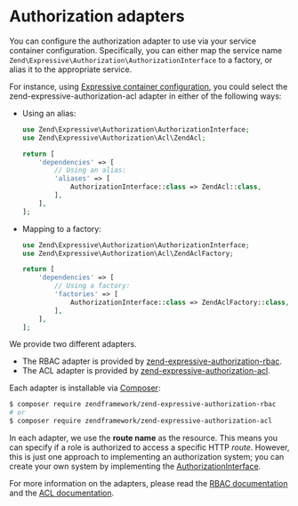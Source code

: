 # Authorization adapters

You can configure the authorization adapter to use via your service container
configuration. Specifically, you can either map the service name
`Zend\Expressive\Authorization\AuthorizationInterface` to a factory, or alias it
to the appropriate service.

For instance, using [Expressive container configuration](https://docs.zendframework.com/zend-expressive/v3/features/container/config/),
you could select the zend-expressive-authorization-acl adapter in either of the
following ways:

- Using an alias:
  ```php
  use Zend\Expressive\Authorization\AuthorizationInterface;
  use Zend\Expressive\Authorization\Acl\ZendAcl;
  
  return [
      'dependencies' => [
          // Using an alias:
          'aliases' => [
              AuthorizationInterface::class => ZendAcl::class,
          ],
      ],
  ];
  ```

- Mapping to a factory:
  ```php
  use Zend\Expressive\Authorization\AuthorizationInterface;
  use Zend\Expressive\Authorization\Acl\ZendAclFactory;
  
  return [
      'dependencies' => [
          // Using a factory:
          'factories' => [
              AuthorizationInterface::class => ZendAclFactory::class,
          ],
      ],
  ];
  ```

We provide two different adapters.

- The RBAC adapter is provided by [zend-expressive-authorization-rbac](https://github.com/zendframework/zend-expressive-authorization-rbac).
- The ACL adapter is provided by [zend-expressive-authorization-acl](https://github.com/zendframework/zend-expressive-authorization-acl/).

Each adapter is installable via [Composer](https://getcomposer.org):

```bash
$ composer require zendframework/zend-expressive-authorization-rbac
# or
$ composer require zendframework/zend-expressive-authorization-acl
```

In each adapter, we use the **route name** as the resource. This means you
can specify if a role is authorized to access a specific HTTP _route_.
However, this is just one approach to implementing an authorization system; you
can create your own system by implementing the
[AuthorizationInterface](https://github.com/zendframework/zend-expressive-authorization/blob/master/src/AuthorizationInterface.php).

For more information on the adapters, please read the
[RBAC documentation](https://docs.zendframework.com/zend-expressive-authorization-rbac/)
and the [ACL documentation](https://docs.zendframework.com/zend-expressive-authorization-acl/).
